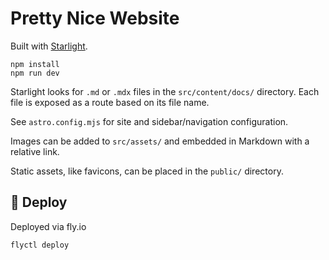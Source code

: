 # Pretty Nice Website

Built with [Starlight](https://starlight.astro.build).

```
npm install
npm run dev
```

Starlight looks for `.md` or `.mdx` files in the `src/content/docs/` directory. Each file is exposed as a route based on its file name.

See `astro.config.mjs` for site and sidebar/navigation configuration.

Images can be added to `src/assets/` and embedded in Markdown with a relative link.

Static assets, like favicons, can be placed in the `public/` directory.

## 🚀 Deploy

Deployed via fly.io

```
flyctl deploy
```
